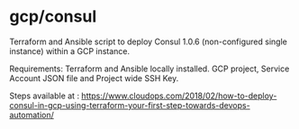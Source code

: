 # gcp/consul
Terraform and Ansible script to deploy Consul 1.0.6 (non-configured single instance) within a GCP instance.

Requirements: Terraform and Ansible locally installed. GCP project, Service Account JSON file and Project wide SSH Key.

Steps available at : https://www.cloudops.com/2018/02/how-to-deploy-consul-in-gcp-using-terraform-your-first-step-towards-devops-automation/

